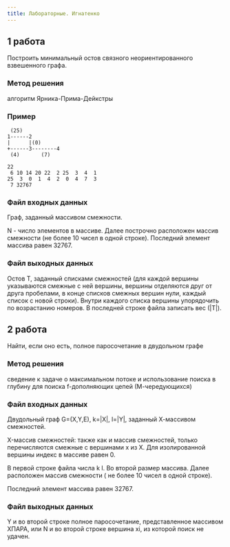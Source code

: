 ```yaml
---
title: Лабораторные. Игнатенко
---
```


## 1 работа

Построить минимальный остов связного неориентированного взвешенного графа.

### Метод решения

алгоритм Ярника-Прима-Дейкстры

### Пример

```
 (25)
1------2
|      |(0)
+------3--------4
 (4)       (7)
```

```
22
 6 10 14 20 22  2 25  3  4  1
25  3  0  1  4  2  0  4  7  3
 7 32767
```

### Файл входных данных

Граф, заданный массивом смежности.

N - число элементов в массиве. Далее построчно расположен массив смежности (не более 10 чисел в одной строке). Последний элемент массива равен 32767.

### Файл выходных данных

Остов T, заданный списками смежностей (для каждой вершины указываются смежные с ней вершины, вершины отделяются друг от друга пробелами, в конце списков смежных вершин нули, каждый список с новой строки). Внутри каждого списка вершины упорядочить по возрастанию номеров. В последней строке файла записать вес (\|T\|).

## 2 работа

Найти, если оно есть, полное паpосочетание в двудольном гpафе

### Метод решения

сведение к задаче о максимальном потоке и использование поиска в глубину для поиска f-дополняющих цепей (М-чеpедующихся)

### Файл входных данных

Двудольный гpаф G=(X,Y,E), k=\|X\|, l=\|Y\|, заданный Х-массивом смежностей.

X-массив смежностей:  также как и массив смежностей,  только перечисляются  смежные с вершинами x из X.  Для изолиpованной веpшины индекс в массиве pавен 0.

В пеpвой стpоке файла числа k l.  Во втоpой pазмеp массива.  Далее pасположен массив смежности (  не  более  10  чисел  в  одной  стpоке).

Последний элемент массива pавен 32767.

### Файл выходных данных

Y и во второй строке полное паросочетание, представленное массивом XПАРА, или N и во второй строке вершина xi, из которой поиск не удачен.